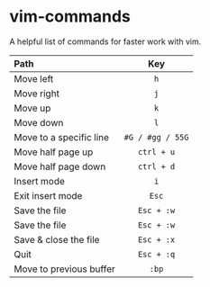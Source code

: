 # vim-commands
A helpful list of commands for faster work with vim.

| Path      | Key | 
| :---        |    :----:   |
| Move left    |  `h`     |
| Move right    |  `j`     |
| Move up    |  `k`     |
| Move down    |  `l`     |
| Move to a specific line    |  `#G / #gg / 55G`     |
| Move half page up    |  `ctrl + u`     |
| Move half page down    |  `ctrl + d`     |
| Insert mode    |  `i`     |
| Exit insert mode    |  `Esc`     |
| Save the file    |  `Esc + :w`     |
| Save the file    |  `Esc + :w`     |
| Save & close the file    |  `Esc + :x`     |
| Quit    |  `Esc + :q`     |
| Move to previous buffer | `:bp`|
